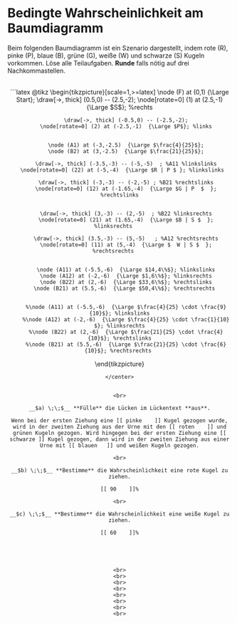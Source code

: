 <!--
version:  0.0.1

language: de

@style
input {
    text-align: center;
}
@end

formula: \carry   \textcolor{red}{\scriptsize #1}
formula: \digit   \rlap{\carry{#1}}\phantom{#2}#2
formula: \permil  \text{‰}

import: https://raw.githubusercontent.com/LiaTemplates/Tikz-Jax/main/README.md

script: https://cdn.jsdelivr.net/gh/LiaTemplates/Tikz-Jax@main/dist/index.js


tags: Baumdiagramm, bedingte Wahrscheinlichkeit, leicht, niedrig, Bestimme

comment: Bestimme mithilfe eines Baumdiagramms die bedingten Wahrscheinlichkeiten.

author: Martin Lommatzsch

-->




# Bedingte Wahrscheinlichkeit am Baumdiagramm


Beim folgenden Baumdiagramm ist ein Szenario dargestellt, indem rote (R), pinke (P), blaue (B), grüne (G), weiße (W) und schwarze (S) Kugeln vorkommen. Löse alle Teilaufgaben. **Runde** falls nötig auf drei Nachkommastellen.


<br>





<center>
```latex  @tikz 
\begin{tikzpicture}[scale=1,>=latex]	
		\node (F) at (0,1)  {\Large Start};
		\draw[->, thick] (0.5,0) -- (2.5,-2);
		\node[rotate=0] (1) at (2.5,-1)  {\Large $S$}; %rechts	
		
		\draw[->, thick] (-0.5,0) -- (-2.5,-2);
		\node[rotate=0] (2) at (-2.5,-1)  {\Large $P$}; %links
		
		
		\node (A1) at (-3,-2.5)  {\Large $\frac{4}{25}$};
		\node (B2) at (3,-2.5)  {\Large $\frac{21}{25}$};
		
		\draw[->, thick] (-3.5,-3) -- (-5,-5)  ; %A11 %linkslinks
		\node[rotate=0] (22) at (-5,-4)  {\Large $R | P $ }; %linkslinks	

		\draw[->, thick] (-3,-3) -- (-2,-5) ; %B21 %rechtslinks
		\node[rotate=0] (12) at (-1.65,-4)  {\Large $G | P  $  }; %rechtslinks


		\draw[->, thick] (3,-3) -- (2,-5)  ; %B22 %linksrechts
		\node[rotate=0] (21) at (1.65,-4)  {\Large $B | S $  }; %linksrechts	

		\draw[->, thick] (3.5,-3) -- (5,-5)   ; %A12 %rechtsrechts
		\node[rotate=0] (11) at (5,-4)  {\Large $  W | S $  }; %rechtsrechts	
		
		
		\node (A11) at (-5.5,-6)  {\Large $14,4\%$}; %linkslinks
		\node (A12) at (-2,-6)  {\Large $1,6\%$}; %linksrechts
		\node (B22) at (2,-6)  {\Large $33,6\%$}; %rechtslinks
		\node (B21) at (5.5,-6)  {\Large $50,4\%$}; %rechtsrechts 

		
		%\node (A11) at (-5.5,-6)  {\Large $\frac{4}{25} \cdot \frac{9}{10}$}; %linkslinks
		%\node (A12) at (-2,-6)  {\Large $\frac{4}{25} \cdot \frac{1}{10} $}; %linksrechts
		%\node (B22) at (2,-6)  {\Large $\frac{21}{25} \cdot \frac{4}{10}$}; %rechtslinks
		%\node (B21) at (5.5,-6)  {\Large $\frac{21}{25} \cdot \frac{6}{10}$}; %rechtsrechts 
\end{tikzpicture} 
```
</center>


<br>

__$a) \;\;$__ **Fülle** die Lücken im Lückentext **aus**.

Wenn bei der ersten Ziehung eine [[ pinke    ]] Kugel gezogen wurde, wird in der zweiten Ziehung aus der Urne mit den [[ roten    ]] und grünen Kugeln gezogen. Wird hingegen bei der ersten Ziehung eine [[ schwarze ]] Kugel gezogen, dann wird in der zweiten Ziehung aus einer Urne mit [[ blauen   ]] und weißen Kugeln gezogen.

<br>

__$b) \;\;$__ **Bestimme** die Wahrscheinlichkeit eine rote Kugel zu ziehen.

[[ 90    ]]%

<br>

__$c) \;\;$__ **Bestimme** die Wahrscheinlichkeit eine weiße Kugel zu ziehen.

[[ 60    ]]%





<br>
<br>
<br>
<br>
<br>
<br>
<br>
<br>